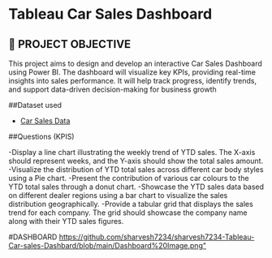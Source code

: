# Tableau Car Sales Dashboard

## 🚀 PROJECT OBJECTIVE


This project aims to design and develop an interactive Car Sales Dashboard using Power BI. The dashboard will visualize key KPIs, providing real-time insights into sales performance. It will help track progress, identify trends, and support data-driven decision-making for business growth


##Dataset used
- <a href="https://github.com/sharvesh7234/sharvesh7234-Tableau-Car-sales-Dashbard/blob/main/Car%20Sales%20Data.xlsx"> Car Sales Data</a>

##Questions (KPIS)

-Display a line chart illustrating the weekly trend of YTD sales. The X-axis should represent weeks, and the Y-axis should show the total sales amount.
-Visualize the distribution of YTD total sales across different car body styles using a Pie chart.
-Present the contribution of various car colours to the YTD total sales through a donut chart.
-Showcase the YTD sales data based on different dealer regions using a bar chart to visualize the sales distribution geographically.
-Provide a tabular grid that displays the sales trend for each company. The grid should showcase the company name along with their YTD sales figures.


#DASHBOARD
<https://github.com/sharvesh7234/sharvesh7234-Tableau-Car-sales-Dashbard/blob/main/Dashboard%20Image.png">
